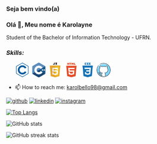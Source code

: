 ### Seja bem vindo(a)
### Olá 👋, Meu nome é Karolayne

Student of the Bachelor of Information Technology - UFRN.

### _Skills:_ ###

<ul>
<img src='https://github.com/karolbelo/karolbelo/blob/main/c.png?raw=true' alt='github' height='40'>
<img src='https://github.com/karolbelo/karolbelo/blob/main/c%20(1).png?raw=true' alt='github' height='40'>
<img src='https://github.com/karolbelo/karolbelo/blob/main/javascript.png?raw=true' alt='github' height='40'>
<img src='https://github.com/karolbelo/karolbelo/blob/main/html5.png?raw=true' alt='github' height='40'>
<img src='https://github.com/karolbelo/karolbelo/blob/main/css3.png?raw=true' alt='github' height='40'>
<img src='https://github.com/karolbelo/karolbelo/blob/main/github.png?raw=true' alt='github' height='40'>
</ul>

- 📫 How to reach me: karolbello98@gmail.com 


[<img src='https://cdn.jsdelivr.net/npm/simple-icons@3.0.1/icons/github.svg' alt='github' height='40'>](https://github.com/karolbelo)  [<img src='https://cdn.jsdelivr.net/npm/simple-icons@3.0.1/icons/linkedin.svg' alt='linkedin' height='40'>](https://www.linkedin.com/in//karolayne-b//)  [<img src='https://cdn.jsdelivr.net/npm/simple-icons@3.0.1/icons/instagram.svg' alt='instagram' height='40'>](https://www.instagram.com/karolbello_/)  

[![Top Langs](https://github-readme-stats.vercel.app/api/top-langs/?username=karolbelo)](https://github.com/anuraghazra/github-readme-stats)

![GitHub stats](https://github-readme-stats.vercel.app/api?username=karolbelo&show_icons=true&count_private=true)  

![GitHub streak stats](https://github-readme-streak-stats.herokuapp.com/?user=karolbelo)  

